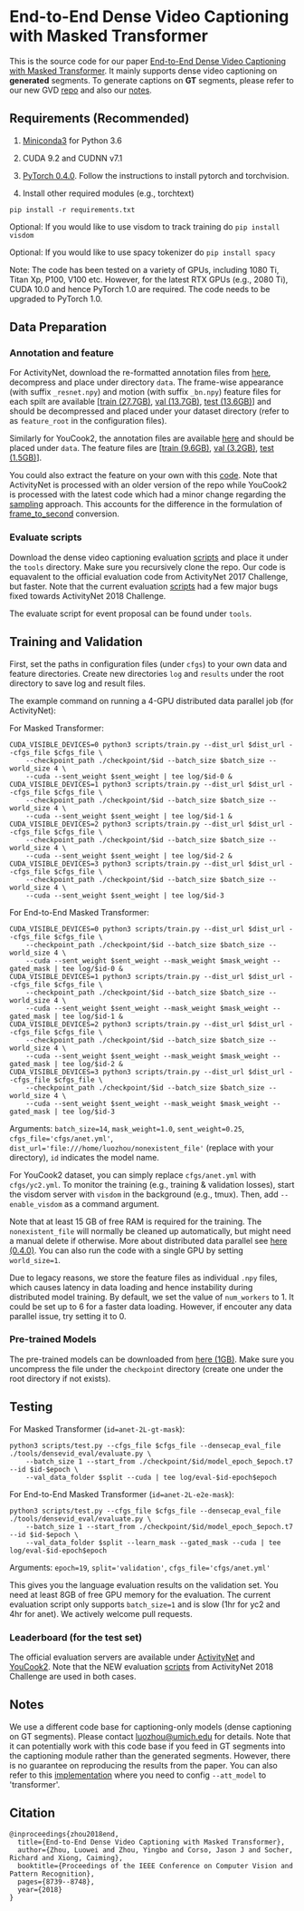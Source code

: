 # End-to-End Dense Video Captioning with Masked Transformer

This is the source code for our paper [End-to-End Dense Video Captioning with Masked Transformer](http://openaccess.thecvf.com/content_cvpr_2018/CameraReady/0037.pdf). It mainly supports dense video captioning on **generated** segments. To generate captions on **GT** segments, please refer to our new GVD [repo](https://github.com/facebookresearch/grounded-video-description) and also our [notes](#endnotes).


## Requirements (Recommended)
1) [Miniconda3](https://conda.io/miniconda.html) for Python 3.6

2) CUDA 9.2 and CUDNN v7.1

3) [PyTorch 0.4.0](https://pytorch.org/get-started/locally/). Follow the instructions to install pytorch and torchvision.

4) Install other required modules (e.g., torchtext)

`pip install -r requirements.txt`

Optional: If you would like to use visdom to track training do `pip install visdom`

Optional: If you would like to use spacy tokenizer do `pip install spacy`

Note: The code has been tested on a variety of GPUs, including 1080 Ti, Titan Xp, P100, V100 etc. However, for the latest RTX GPUs (e.g., 2080 Ti), CUDA 10.0 and hence PyTorch 1.0 are required. The code needs to be upgraded to PyTorch 1.0.


## Data Preparation
### Annotation and feature
For ActivityNet, download the re-formatted annotation files from [here](http://youcook2.eecs.umich.edu/static/dat/anet_densecap/anet.tar.gz), decompress and place under directory `data`. The frame-wise appearance (with suffix `_resnet.npy`) and motion (with suffix `_bn.npy`) feature files for each spilt are available [[train (27.7GB)](http://youcook2.eecs.umich.edu/static/dat/anet_densecap/training_feat_anet.tar.gz), [val (13.7GB)](http://youcook2.eecs.umich.edu/static/dat/anet_densecap/validation_feat_anet.tar.gz), [test (13.6GB)](http://youcook2.eecs.umich.edu/static/dat/anet_densecap/testing_feat_anet.tar.gz)] and should be decompressed and placed under your dataset directory (refer to as `feature_root` in the configuration files).

Similarly for YouCook2, the annotation files are available [here](http://youcook2.eecs.umich.edu/static/dat/yc2_densecap/yc2.tar.gz) and should be placed under `data`. The feature files are [[train (9.6GB)](http://youcook2.eecs.umich.edu/static/dat/yc2_densecap/training_feat_yc2.tar.gz), [val (3.2GB)](http://youcook2.eecs.umich.edu/static/dat/yc2_densecap/validation_feat_yc2.tar.gz), [test (1.5GB)](http://youcook2.eecs.umich.edu/static/dat/yc2_densecap/testing_feat_yc2.tar.gz)].

You could also extract the feature on your own with this [code](https://github.com/LuoweiZhou/anet2016-cuhk-feature). Note that ActivityNet is processed with an older version of the repo while YouCook2 is processed with the latest code which had a minor change regarding the [sampling](https://github.com/LuoweiZhou/anet2016-cuhk-feature/blob/master/pyActionRec/video_proc.py#L85) approach. This accounts for the difference in the formulation of [frame_to_second](https://github.com/salesforce/densecap/blob/master/data/anet_dataset.py#L131) conversion.


### Evaluate scripts
Download the dense video captioning evaluation [scripts](https://github.com/LuoweiZhou/densevid_eval) and place it under the `tools` directory. Make sure you recursively clone the repo. Our code is equavalent to the official evaluation code from ActivityNet 2017 Challenge, but faster. Note that the current evaluation [scripts](https://github.com/ranjaykrishna/densevid_eval) had a few major bugs fixed towards ActivityNet 2018 Challenge.

The evaluate script for event proposal can be found under `tools`.


## Training and Validation
First, set the paths in configuration files (under `cfgs`) to your own data and feature directories. Create new directories `log` and `results` under the root directory to save log and result files.

The example command on running a 4-GPU distributed data parallel job (for ActivityNet):

For Masked Transformer:
```
CUDA_VISIBLE_DEVICES=0 python3 scripts/train.py --dist_url $dist_url --cfgs_file $cfgs_file \
    --checkpoint_path ./checkpoint/$id --batch_size $batch_size --world_size 4 \
    --cuda --sent_weight $sent_weight | tee log/$id-0 &
CUDA_VISIBLE_DEVICES=1 python3 scripts/train.py --dist_url $dist_url --cfgs_file $cfgs_file \
    --checkpoint_path ./checkpoint/$id --batch_size $batch_size --world_size 4 \
    --cuda --sent_weight $sent_weight | tee log/$id-1 &
CUDA_VISIBLE_DEVICES=2 python3 scripts/train.py --dist_url $dist_url --cfgs_file $cfgs_file \
    --checkpoint_path ./checkpoint/$id --batch_size $batch_size --world_size 4 \
    --cuda --sent_weight $sent_weight | tee log/$id-2 &
CUDA_VISIBLE_DEVICES=3 python3 scripts/train.py --dist_url $dist_url --cfgs_file $cfgs_file \
    --checkpoint_path ./checkpoint/$id --batch_size $batch_size --world_size 4 \
    --cuda --sent_weight $sent_weight | tee log/$id-3
```
For End-to-End Masked Transformer:
```
CUDA_VISIBLE_DEVICES=0 python3 scripts/train.py --dist_url $dist_url --cfgs_file $cfgs_file \
    --checkpoint_path ./checkpoint/$id --batch_size $batch_size --world_size 4 \
    --cuda --sent_weight $sent_weight --mask_weight $mask_weight --gated_mask | tee log/$id-0 &
CUDA_VISIBLE_DEVICES=1 python3 scripts/train.py --dist_url $dist_url --cfgs_file $cfgs_file \
    --checkpoint_path ./checkpoint/$id --batch_size $batch_size --world_size 4 \
    --cuda --sent_weight $sent_weight --mask_weight $mask_weight --gated_mask | tee log/$id-1 &
CUDA_VISIBLE_DEVICES=2 python3 scripts/train.py --dist_url $dist_url --cfgs_file $cfgs_file \
    --checkpoint_path ./checkpoint/$id --batch_size $batch_size --world_size 4 \
    --cuda --sent_weight $sent_weight --mask_weight $mask_weight --gated_mask | tee log/$id-2 &
CUDA_VISIBLE_DEVICES=3 python3 scripts/train.py --dist_url $dist_url --cfgs_file $cfgs_file \
    --checkpoint_path ./checkpoint/$id --batch_size $batch_size --world_size 4 \
    --cuda --sent_weight $sent_weight --mask_weight $mask_weight --gated_mask | tee log/$id-3
```

Arguments: `batch_size=14`, `mask_weight=1.0`, `sent_weight=0.25`, `cfgs_file='cfgs/anet.yml'`, `dist_url='file:///home/luozhou/nonexistent_file'` (replace with your directory), `id` indicates the model name.

For YouCook2 dataset, you can simply replace `cfgs/anet.yml` with `cfgs/yc2.yml`. To monitor the training (e.g., training & validation losses), start the visdom server with `visdom` in the background (e.g., tmux). Then, add `--enable_visdom` as a command argument.

Note that at least 15 GB of free RAM is required for the training. The `nonexistent_file` will normally be cleaned up automatically, but might need a manual delete if otherwise. More about distributed data parallel see [here (0.4.0)](https://pytorch.org/docs/0.4.0/distributed.html). You can also run the code with a single GPU by setting `world_size=1`.

Due to legacy reasons, we store the feature files as individual `.npy` files, which causes latency in data loading and hence instability during distributed model training. By default, we set the value of `num_workers` to 1. It could be set up to 6 for a faster data loading. However, if encouter any data parallel issue, try setting it to 0.


### Pre-trained Models
The pre-trained models can be downloaded from [here (1GB)](http://youcook2.eecs.umich.edu/static/dat/densecap_checkpoints/pre-trained-models.tar.gz). Make sure you uncompress the file under the `checkpoint` directory (create one under the root directory if not exists).


## Testing
For Masked Transformer (`id=anet-2L-gt-mask`):
```
python3 scripts/test.py --cfgs_file $cfgs_file --densecap_eval_file ./tools/densevid_eval/evaluate.py \
    --batch_size 1 --start_from ./checkpoint/$id/model_epoch_$epoch.t7 --id $id-$epoch \
    --val_data_folder $split --cuda | tee log/eval-$id-epoch$epoch
```

For End-to-End Masked Transformer (`id=anet-2L-e2e-mask`):
```
python3 scripts/test.py --cfgs_file $cfgs_file --densecap_eval_file ./tools/densevid_eval/evaluate.py \
    --batch_size 1 --start_from ./checkpoint/$id/model_epoch_$epoch.t7 --id $id-$epoch \
    --val_data_folder $split --learn_mask --gated_mask --cuda | tee log/eval-$id-epoch$epoch
```

Arguments: `epoch=19`, `split='validation'`, `cfgs_file='cfgs/anet.yml'`

This gives you the language evaluation results on the validation set. You need at least 8GB of free GPU memory for the evaluation. The current evaluation script only supports `batch_size=1` and is slow (1hr for yc2 and 4hr for anet). We actively welcome pull requests.

### Leaderboard (for the test set)
The official evaluation servers are available under [ActivityNet](http://activity-net.org/challenges/2018/evaluation.html) and [YouCook2](http://youcook2.eecs.umich.edu/leaderboard). Note that the NEW evaluation [scripts](https://github.com/ranjaykrishna/densevid_eval) from ActivityNet 2018 Challenge are used in both cases.


## <a name="endnotes"></a>Notes
We use a different code base for captioning-only models (dense captioning on GT segments). Please contact <luozhou@umich.edu> for details. Note that it can potentially work with this code base if you feed in GT segments into the captioning module rather than the generated segments. However, there is no guarantee on reproducing the results from the paper. You can also refer to this [implementation](https://github.com/facebookresearch/grounded-video-description) where you need to config `--att_model` to 'transformer'.


## Citation
```
@inproceedings{zhou2018end,
  title={End-to-End Dense Video Captioning with Masked Transformer},
  author={Zhou, Luowei and Zhou, Yingbo and Corso, Jason J and Socher, Richard and Xiong, Caiming},
  booktitle={Proceedings of the IEEE Conference on Computer Vision and Pattern Recognition},
  pages={8739--8748},
  year={2018}
}
```
